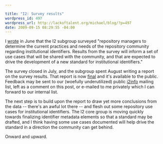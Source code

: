 ```yaml
--- 

title: "I2: Survey results"
wordpress_id: 497
wordpress_url: http://lackoftalent.org/michael/blog/?p=497
date: 2009-09-15 08:29:55 -04:00
---
```

I <a href="http://lackoftalent.org/michael/blog/2009/06/20/i2-survey/">wrote</a> in June that the I2 subgroup surveyed "repository managers to determine the current practices and needs of the repository community regarding institutional identifiers. Results from the survey will inform a set of use cases that will be shared with the community, and that are expected to drive the development of a new standard for institutional identifiers."

The survey closed in July, and the subgroup spent August writing a report on the survey results.  That report is now <a href="http://www.niso.org/apps/group_public/document.php?document_id=2773">final</a> and it's available to the public.  Feedback may be sent to our (woefully underutilized) public <a href="http://www.niso.org/lists/i2info/">i2info</a> mailing list, left as a comment on this post, or e-mailed to me privately which I can forward to our internal list.

The next step is to build upon the report to draw yet more conclusions from the data -- there's an awful lot there -- and flesh out some repository use cases for institutional identifiers.  The I2 core group is moving quickly towards finalizing identifier metadata elements so that a standard may be drafted, and I think having some use cases documented will help drive the standard in a direction the community can get behind.

Onward and upward.
